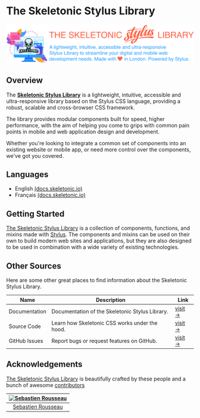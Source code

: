 # The Skeletonic Stylus Library

![Banner representing the Skeletonic Stylus Library](./assets/skeletonic-stylus.svg)

## Overview

The **[Skeletonic Stylus Library](https://github.com/sebastienrousseau/skeletonic-stylus)** is a lightweight, intuitive, accessible and ultra-responsive library based on the Stylus CSS language, providing a robust, scalable and cross-browser CSS framework.

The library provides modular components built for speed, higher performance, with the aim of helping you come to grips with common pain points in mobile and web application design and development.

Whether you're looking to integrate a common set of components into an existing website or mobile app, or need more control over the components, we've got you covered.

## Languages

-   English [(docs.skeletonic.io)](https://docs.skeletonic.io/en/)
-   Français [(docs.skeletonic.io)](https://docs.skeletonic.io/fr/)

## Getting Started

[The Skeletonic Stylus Library](https://skeletonicstylus.com) is a collection of components, functions, and mixins made with [Stylus](https://stylus-lang.com/). The components and mixins can be used on their own to build modern web sites and applications, but they are also designed to be used in combination with a wide variety of existing technologies.

## Other Sources

Here are some other great places to find information about the Skeletonic Stylus Library.

| Name           | Description                                      | Link                                                            |
|----------------|--------------------------------------------------|-----------------------------------------------------------------|
| Documentation       | Documentation of the Skeletonic Stylus Library. | [visit &rarr;](https://docs.skeletonic.io)                          |
| Source Code    | Learn how Skeletonic CSS works under the hood.            | [visit &rarr;](https://github.com/sebastienrousseau/skeletonic-stylus)                  |
| GitHub Issues  | Report bugs or request features on GitHub.       | [visit &rarr;](https://github.com/sebastienrousseau/skeletonic-stylus/issues)           |

## Acknowledgements

[The Skeletonic Stylus Library](https://skeletonicstylus.com) is beautifully crafted by these people and a bunch of awesome [contributors](https://github.com/sebastienrousseau/skeletonic-stylus/graphs/contributors)

[![Sebastien Rousseau](https://avatars0.githubusercontent.com/u/1394998?s=117)](https://sebastienrousseau.co.uk) |
|:---:
[Sebastien Rousseau](https://github.com/sebastienrousseau) |
